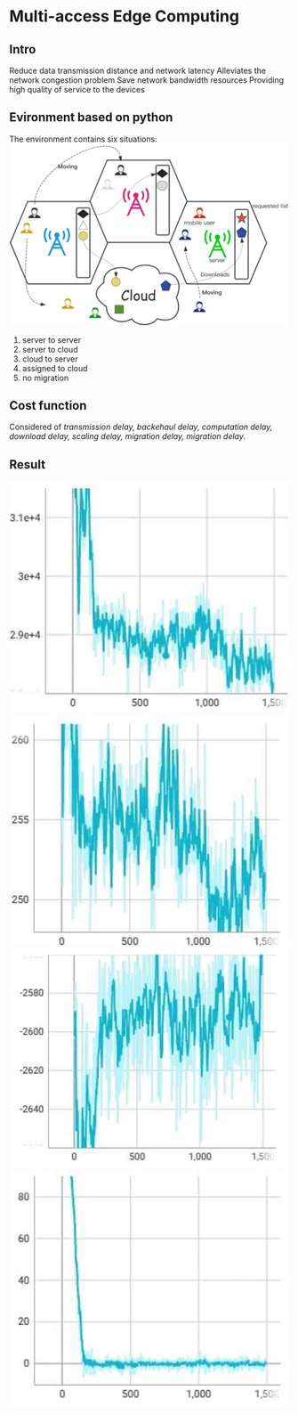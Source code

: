 # Multi-access Edge Computing

## Intro
Reduce data transmission distance and network latency
Alleviates the network congestion problem
Save network bandwidth resources
Providing high quality of service to the devices

## Evironment based on python
The environment contains six situations:
![image](image/system_model.jpg)
1. server to server
2. server to cloud
3. cloud to server
4. assigned to cloud
5. no migration

## Cost function
Considered of *transmission delay, backehaul delay, computation delay, download delay, scaling delay, migration delay, migration delay*.

## Result
![image](image/total_download_size.jpg)
![image](image/transmission_time.jpg)
![image](image/reward.jpg)
![image](image/loss.jpg)
